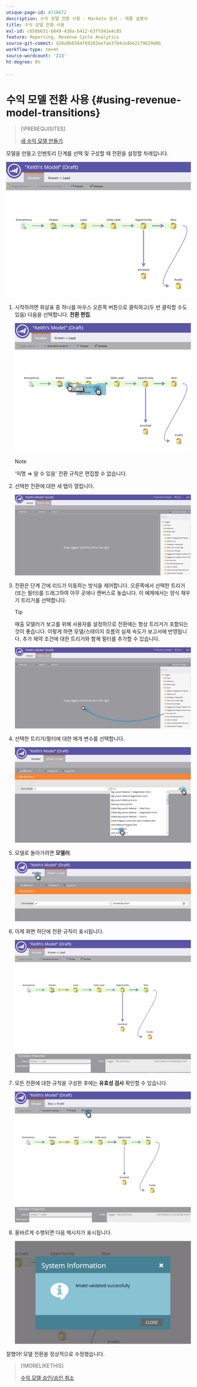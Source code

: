 ```yaml
---
unique-page-id: 4718672
description: 수익 모델 전환 사용 - Marketo 문서 - 제품 설명서
title: 수익 모델 전환 사용
exl-id: c658b631-b849-438a-b412-63ffd41e4c85
feature: Reporting, Revenue Cycle Analytics
source-git-commit: d20a9bb584f69282eefae3704ce4be2179b29d0b
workflow-type: tm+mt
source-wordcount: '213'
ht-degree: 0%

---
```


# 수익 모델 전환 사용 {#using-revenue-model-transitions}

>[!PREREQUISITES]
>
>[새 수익 모델 만들기](/help/marketo/product-docs/reporting/revenue-cycle-analytics/revenue-cycle-models/create-a-new-revenue-model.md)

모델을 만들고 인벤토리 단계를 선택 및 구성할 때 전환을 설정할 차례입니다.

![](assets/one-2.png)

1. 시작하려면 화살표 중 하나를 마우스 오른쪽 버튼으로 클릭하고(두 번 클릭할 수도 있음) 다음을 선택합니다. **전환 편집**.

   ![](assets/two-2.png)

   >[!NOTE]
   >
   >&#39;익명 ⇒ 알 수 있음&#39; 전환 규칙은 편집할 수 없습니다.

1. 선택한 전환에 대한 새 탭이 열립니다.

   ![](assets/three-1.png)

1. 전환은 단계 간에 리드가 이동하는 방식을 제어합니다. 오른쪽에서 선택한 트리거(또는 필터)를 드래그하여 아무 곳에나 캔버스로 놓습니다. 이 예제에서는 양식 채우기 트리거를 선택합니다.

   >[!TIP]
   >
   >매출 모델러가 보고를 위해 사용자를 설정하므로 전환에는 항상 트리거가 포함되는 것이 좋습니다. 이렇게 하면 모델/스테이지 흐름의 실제 속도가 보고서에 반영됩니다. 추가 제약 조건에 대한 트리거와 함께 필터를 추가할 수 있습니다.

   ![](assets/four-2.png)

1. 선택한 트리거/필터에 대한 매개 변수를 선택합니다.

   ![](assets/five-2.png)

1. 모델로 돌아가려면 **모델러**.

   ![](assets/six.png)

1. 이제 화면 하단에 전환 규칙이 표시됩니다.

   ![](assets/seven.png)

1. 모든 전환에 대한 규칙을 구성한 후에는 **유효성 검사** 확인할 수 있습니다.

   ![](assets/eight.png)

1. 올바르게 수행되면 다음 메시지가 표시됩니다.

   ![](assets/nine.png)

잘했어! 모델 전환을 정상적으로 수정했습니다.

>[!MORELIKETHIS]
>
>[수익 모델 승인/승인 취소](/help/marketo/product-docs/reporting/revenue-cycle-analytics/revenue-cycle-models/approve-unapprove-a-revenue-model.md)
